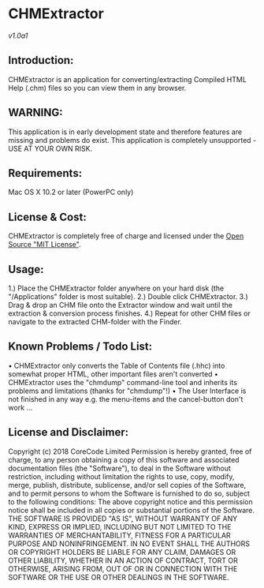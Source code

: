 
# CHMExtractor
*v1.0a1*

## Introduction:
CHMExtractor is an application for converting/extracting Compiled HTML Help (.chm) files so you can view them in any browser.

## WARNING:
This application is in early development state and therefore features are missing and problems do exist.
This application is completely unsupported - USE AT YOUR OWN RISK.

## Requirements:
Mac OS X 10.2 or later (PowerPC only)

## License &amp; Cost:
CHMExtractor is completely free of charge and licensed under the [Open Source "MIT License"][1].

## Usage:
1.) Place the CHMExtractor folder anywhere on your hard disk (the "/Applications" folder is most suitable).
2.) Double click CHMExtractor.
3.) Drag &amp; drop an CHM file onto the Extractor window and wait until the extraction &amp; conversion process finishes.
4.) Repeat for other CHM files or navigate to the extracted CHM-folder with the Finder.

## Known Problems / Todo List:
• CHMExtractor only converts the Table of Contents file (.hhc) into somewhat proper HTML, other important files aren't converted
• CHMExtractor uses the "chmdump" command-line tool and inherits its problems and limitations (thanks for "chmdump"!)
• The User Interface is not finished in any way e.g. the menu-items and the cancel-button don't work
…

## License and Disclaimer:
Copyright (c) 2018 CoreCode Limited
Permission is hereby granted, free of charge, to any person obtaining a copy of this software and associated documentation files (the "Software"), to deal in the Software without restriction, including without limitation the rights to use, copy, modify, merge, publish, distribute, sublicense, and/or sell copies of the Software, and to permit persons to whom the Software is furnished to do so, subject to the following conditions:
The above copyright notice and this permission notice shall be included in all copies or substantial portions of the Software.
THE SOFTWARE IS PROVIDED "AS IS", WITHOUT WARRANTY OF ANY KIND, EXPRESS OR IMPLIED, INCLUDING BUT NOT LIMITED TO THE WARRANTIES OF MERCHANTABILITY, FITNESS FOR A PARTICULAR PURPOSE AND NONINFRINGEMENT. IN NO EVENT SHALL THE AUTHORS OR COPYRIGHT HOLDERS BE LIABLE FOR ANY CLAIM, DAMAGES OR OTHER LIABILITY, WHETHER IN AN ACTION OF CONTRACT, TORT OR OTHERWISE, ARISING FROM, OUT OF OR IN CONNECTION WITH THE SOFTWARE OR THE USE OR OTHER DEALINGS IN THE SOFTWARE.

[1]: https://opensource.org/licenses/mit-license.php
